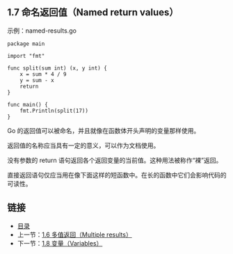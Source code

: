 ## 1.7 命名返回值（Named return values）

示例：named-results.go

	package main

	import "fmt"

	func split(sum int) (x, y int) {
		x = sum * 4 / 9
		y = sum - x
		return
	}

	func main() {
		fmt.Println(split(17))
	}

Go 的返回值可以被命名，并且就像在函数体开头声明的变量那样使用。

返回值的名称应当具有一定的意义，可以作为文档使用。

没有参数的 return 语句返回各个返回变量的当前值。这种用法被称作“裸”返回。

直接返回语句仅应当用在像下面这样的短函数中。在长的函数中它们会影响代码的可读性。

## 链接
* [目录](https://github.com/alphaxlvii/go-zh/blob/master/tour/directory.md)
* 上一节：[1.6 多值返回（Multiple results）](https://github.com/alphaxlvii/go-zh/blob/master/tour/01.06.md)
* 下一节：[1.8 变量（Variables）](https://github.com/alphaxlvii/go-zh/blob/master/tour/01.08.md)
